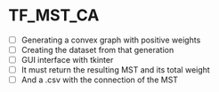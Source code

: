 # TF_MST_CA
 - [ ] Generating a convex graph with positive weights
 - [ ] Creating the dataset from that generation
 - [ ] GUI interface with tkinter
 - [ ] It must return the resulting MST and its total weight
 - [ ] And a .csv with the connection of the MST 